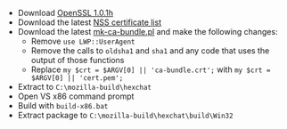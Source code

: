  * Download [OpenSSL 1.0.1h](http://www.openssl.org/source/openssl-1.0.1i.tar.gz)
 * Download the latest [NSS certificate list](http://hg.mozilla.org/mozilla-central/raw-file/default/security/nss/lib/ckfw/builtins/certdata.txt)
 * Download the latest [mk-ca-bundle.pl](https://raw.githubusercontent.com/bagder/curl/master/lib/mk-ca-bundle.pl) and make the following changes:
	* Remove `use LWP::UserAgent`
	* Remove the calls to `oldsha1` and `sha1` and any code that uses the output of those functions
	* Replace `my $crt = $ARGV[0] || 'ca-bundle.crt';` with `my $crt = $ARGV[0] || 'cert.pem';`
 * Extract to `C:\mozilla-build\hexchat`
 * Open VS x86 command prompt
 * Build with `build-x86.bat`
 * Extract package to `C:\mozilla-build\hexchat\build\Win32`
